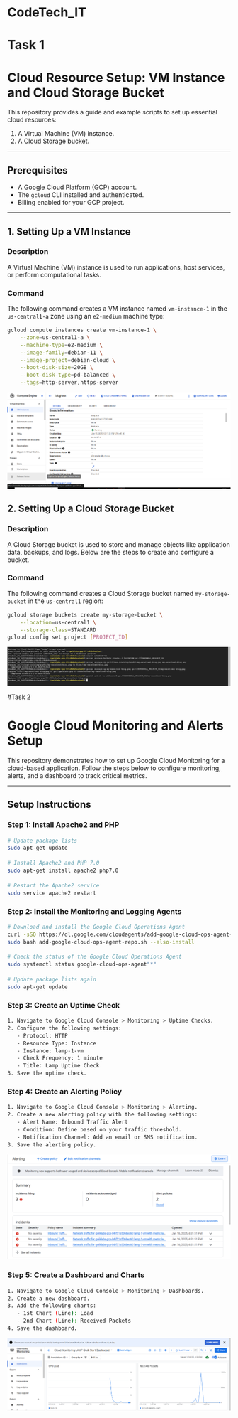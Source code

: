 # CodeTech_IT
# Task 1
# Cloud Resource Setup: VM Instance and Cloud Storage Bucket

This repository provides a guide and example scripts to set up essential cloud resources:
1. A Virtual Machine (VM) instance.
2. A Cloud Storage bucket.

---

## **Prerequisites**
- A Google Cloud Platform (GCP) account.
- The `gcloud` CLI installed and authenticated.
- Billing enabled for your GCP project.

---

## **1. Setting Up a VM Instance**

### **Description**
A Virtual Machine (VM) instance is used to run applications, host services, or perform computational tasks.

### **Command**
The following command creates a VM instance named `vm-instance-1` in the `us-central1-a` zone using an `e2-medium` machine type:

```bash
gcloud compute instances create vm-instance-1 \
    --zone=us-central1-a \
    --machine-type=e2-medium \
    --image-family=debian-11 \
    --image-project=debian-cloud \
    --boot-disk-size=20GB \
    --boot-disk-type=pd-balanced \
    --tags=http-server,https-server
```
![VM Instance Status](VM.PNG)

## **2. Setting Up a Cloud Storage Bucket**

### **Description**
A Cloud Storage bucket is used to store and manage objects like application data, backups, and logs. Below are the steps to create and configure a bucket.

### **Command**
The following command creates a Cloud Storage bucket named `my-storage-bucket` in the `us-central1` region:

```bash
gcloud storage buckets create my-storage-bucket \
    --location=us-central1 \
    --storage-class=STANDARD
gcloud config set project [PROJECT_ID]
```
![Cloud Storage Bucket](Cloud_storage.PNG)

#Task 2
# Google Cloud Monitoring and Alerts Setup

This repository demonstrates how to set up Google Cloud Monitoring for a cloud-based application. Follow the steps below to configure monitoring, alerts, and a dashboard to track critical metrics.

---

## Setup Instructions

### Step 1: Install Apache2 and PHP

```bash
# Update package lists
sudo apt-get update

# Install Apache2 and PHP 7.0
sudo apt-get install apache2 php7.0

# Restart the Apache2 service
sudo service apache2 restart
```
### Step 2: Install the Monitoring and Logging Agents
```bash
# Download and install the Google Cloud Operations Agent
curl -sSO https://dl.google.com/cloudagents/add-google-cloud-ops-agent-repo.sh
sudo bash add-google-cloud-ops-agent-repo.sh --also-install

# Check the status of the Google Cloud Operations Agent
sudo systemctl status google-cloud-ops-agent"*"

# Update package lists again
sudo apt-get update
```
### Step 3: Create an Uptime Check
```bash
1. Navigate to Google Cloud Console > Monitoring > Uptime Checks.
2. Configure the following settings:
   - Protocol: HTTP
   - Resource Type: Instance
   - Instance: lamp-1-vm
   - Check Frequency: 1 minute
   - Title: Lamp Uptime Check
3. Save the uptime check.
```
### Step 4: Create an Alerting Policy
```bash
1. Navigate to Google Cloud Console > Monitoring > Alerting.
2. Create a new alerting policy with the following settings:
   - Alert Name: Inbound Traffic Alert
   - Condition: Define based on your traffic threshold.
   - Notification Channel: Add an email or SMS notification.
3. Save the alerting policy.
```
![Alert](alertng.png)
### Step 5: Create a Dashboard and Charts
```bash
1. Navigate to Google Cloud Console > Monitoring > Dashboards.
2. Create a new dashboard.
3. Add the following charts:
   - 1st Chart (Line): Load
   - 2nd Chart (Line): Received Packets
4. Save the dashboard.
```
![Dashboard](dashboad.png)
